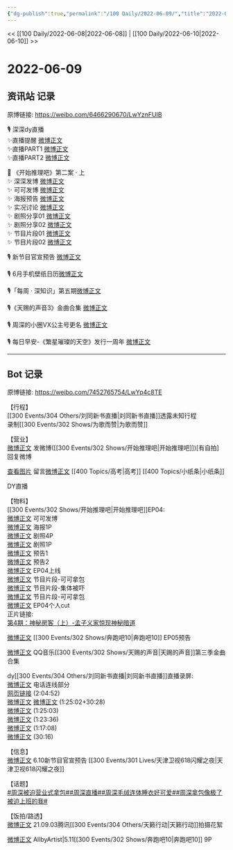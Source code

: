 ```yaml
---
{"dg-publish":true,"permalink":"/100 Daily/2022-06-09/","title":"2022-06-09","created":"2022-12-04T22:58:58.000+08:00","updated":"2023-01-09T19:17:01.208+08:00"}
---
```



<< [[100 Daily/2022-06-08\|2022-06-08]] | [[100 Daily/2022-06-10\|2022-06-10]] >>

# 2022-06-09

## 资讯站 记录

原博链接: https://weibo.com/6466290670/LwYznFUIB

🎙️ 深深dy直播  
✨直播提醒 [微博正文](https://m.weibo.cn/6466290670/4778545408116606)  
✨直播PART1 [微博正文](https://m.weibo.cn/6466290670/4778587846086686)  
✨直播PART2 [微博正文](https://m.weibo.cn/6466290670/4778625100940219)

🍫 《开始推理吧》第二案 · 上  
✨ 深深发博 [微博正文](https://m.weibo.cn/6466290670/4778530812986438)  
✨ 可可发博 [微博正文](https://m.weibo.cn/6466290670/4778388290797650)  
✨ 海报预告 [微博正文](https://m.weibo.cn/6466290670/4778389040532723)  
✨ 实况讨论 [微博正文](https://m.weibo.cn/6466290670/4778499343124472)  
✨ 剧照分享01 [微博正文](https://m.weibo.cn/6466290670/4778395852604707)  
✨ 剧照分享02 [微博正文](https://m.weibo.cn/6466290670/4778401938803759)  
✨ 节目片段01 [微博正文](https://m.weibo.cn/6466290670/4778519807133904)  
✨ 节目片段02 [微博正文](https://m.weibo.cn/6466290670/4778514543284172)

🎙️ 新节目官宣预告 [微博正文](https://m.weibo.cn/6466290670/4778583836331851)

🎙️ 6月手机壁纸日历[微博正文](https://m.weibo.cn/6466290670/4778385160803161)

🎙️「每周 · 深知识」第五期[微博正文](https://m.weibo.cn/6466290670/4778426382942401)

🎙️《天赐的声音3》金曲合集 [微博正文](https://m.weibo.cn/6466290670/4778512039281972)

🎙️ 周深的小圈VX公主号更名 [微博正文](https://m.weibo.cn/6466290670/4778404932749788)

🎙️ 每日早安-《繁星璀璨的天空》发行一周年 [微博正文](https://m.weibo.cn/6466290670/4778367859818976)

---
## Bot 记录

原博链接: https://weibo.com/7452765754/LwYp4c8TE

【行程】  
[[300 Events/304 Others/刘同新书直播\|刘同新书直播]]透露未知行程  
录制[[300 Events/302 Shows/为歌而赞\|为歌而赞]]

【营业】  
[微博正文](https://m.weibo.cn/1736988591/4778525704325801) 发微博([[300 Events/302 Shows/开始推理吧\|开始推理吧]])[有自拍]  
[](https://m.weibo.cn/1736988591/4776409929878285) 回复微博

[查看图片](https://wx1.sinaimg.cn/large/0088n2Pggy1h32e6h22spj30yi07i74q.jpg) 留言[微博正文](https://m.weibo.cn/1736988591/4777478348349301) [[400 Topics/高考\|高考]] [[400 Topics/小纸条\|小纸条]]

DY直播

【物料】  
[[300 Events/302 Shows/开始推理吧\|开始推理吧]]EP04:  
[微博正文](https://m.weibo.cn/7736960489/4778386994760285) 可可发博  
[微博正文](https://m.weibo.cn/2162247381/4778388294993507) 海报1P  
[微博正文](https://m.weibo.cn/2162247381/4778394552371993) 剧照4P  
[微博正文](https://m.weibo.cn/2162247381/4778399954633729) 剧照1P  
[微博正文](https://m.weibo.cn/2162247381/4778403373515365) 预告1  
[微博正文](https://m.weibo.cn/2162247381/4778404148155168) 预告2  
[微博正文](https://m.weibo.cn/2162247381/4778505986381549) EP04上线  
[微博正文](https://m.weibo.cn/2162247381/4778510725419441) 节目片段-可可拿包  
[微博正文](https://m.weibo.cn/2162247381/4778511740703430) 节目片段-集体被吓  
[微博正文](https://m.weibo.cn/2162247381/4778515775882394) 节目片段-可可拿包  
[微博正文](https://m.weibo.cn/1371117067/4778527108367754) EP04个人cut  
正片链接:  
[第4期：神秘房客（上）-孟子义家惊现神秘暗道](https://weibo.cn/sinaurl?u=https%3A%2F%2Fv.qq.com%2Fx%2Fcover%2Fmzc002000puvwfx%2Fm00437bjesd.html)

[微博正文](https://m.weibo.cn/5242381821/4778509065260345) [[300 Events/302 Shows/奔跑吧10\|奔跑吧10]] EP05预告

[微博正文](https://m.weibo.cn/2169129705/4778495002280890) QQ音乐[[300 Events/302 Shows/天赐的声音\|天赐的声音]]第三季金曲合集

dy[[300 Events/304 Others/刘同新书直播\|刘同新书直播]]直播录屏:  
[微博正文](https://m.weibo.cn/6580377853/4778576421850643) 电话连线部分  
[网页链接](https://weibo.cn/sinaurl?u=https%3A%2F%2Fm.bilibili.com%2Fvideo%2FBV1Ft4y1H7RB%3Fp%3D1) (2:04:52)  
[微博正文](https://m.weibo.cn/6466290670/4778587846086686) [微博正文](https://m.weibo.cn/6466290670/4778625100940219) (1:25:02+30:28)  
[微博正文](https://m.weibo.cn/3592218237/4778585829675879) (1:25:03)  
[微博正文](https://m.weibo.cn/6116871210/4778584030582262) (1:23:36)  
[微博正文](https://m.weibo.cn/6838541957/4778587951204463) (1:17:08)  
[微博正文](https://m.weibo.cn/1786590437/4778575539995692) (30:16)

【信息】  
[微博正文](https://m.weibo.cn/5248300719/4778582255078520) 6.10新节目官宣预告 [[300 Events/301 Lives/天津卫视618闪耀之夜\|天津卫视618闪耀之夜]]

【话题】  
[#周深被迫营业式拿包#](https://s.weibo.com/weibo?q=%23%E5%91%A8%E6%B7%B1%E8%A2%AB%E8%BF%AB%E8%90%A5%E4%B8%9A%E5%BC%8F%E6%8B%BF%E5%8C%85%23)[#周深直播#](https://s.weibo.com/weibo?q=%23%E5%91%A8%E6%B7%B1%E7%9B%B4%E6%92%AD%23)[#周深毛绒连体睡衣好可爱#](https://s.weibo.com/weibo?q=%23%E5%91%A8%E6%B7%B1%E6%AF%9B%E7%BB%92%E8%BF%9E%E4%BD%93%E7%9D%A1%E8%A1%A3%E5%A5%BD%E5%8F%AF%E7%88%B1%23)[#周深拿包像极了被迫上班的我#](https://s.weibo.com/weibo?q=%23%E5%91%A8%E6%B7%B1%E6%8B%BF%E5%8C%85%E5%83%8F%E6%9E%81%E4%BA%86%E8%A2%AB%E8%BF%AB%E4%B8%8A%E7%8F%AD%E7%9A%84%E6%88%91%23)

【饭拍/路透】  
[微博正文](https://m.weibo.cn/6291511311/4778402281949890) 21.09.03腾讯[[300 Events/304 Others/天籁行动\|天籁行动]]拍摄花絮

[微博正文](https://m.weibo.cn/6873250805/4778511523384586) AllbyArtist|5.11[[300 Events/302 Shows/奔跑吧10\|奔跑吧10]] 9P
